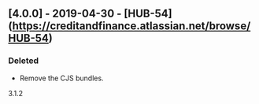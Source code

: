 ## [4.0.0] - 2019-04-30 - [HUB-54] (https://creditandfinance.atlassian.net/browse/HUB-54)
 
### Deleted
- Remove the CJS bundles.

3.1.2
